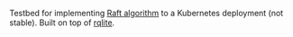Testbed for implementing [Raft algorithm](https://raft.github.io/) to a Kubernetes deployment (not stable). Built on top of [rqlite](https://github.com/rqlite/rqlite).
